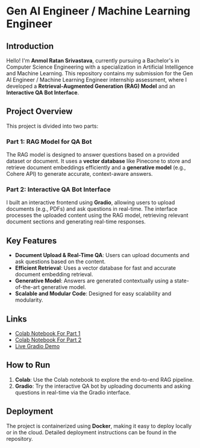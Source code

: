 # Gen AI Engineer / Machine Learning Engineer 
## Introduction
Hello! I'm **Anmol Ratan Srivastava**, currently pursuing a Bachelor's in Computer Science Engineering with a specialization in Artificial Intelligence and Machine Learning. This repository contains my submission for the Gen AI Engineer / Machine Learning Engineer internship assessment, where I developed a **Retrieval-Augmented Generation (RAG) Model** and an **Interactive QA Bot Interface**.

## Project Overview
This project is divided into two parts:

### Part 1: RAG Model for QA Bot
The RAG model is designed to answer questions based on a provided dataset or document. It uses a **vector database** like Pinecone to store and retrieve document embeddings efficiently and a **generative model** (e.g., Cohere API) to generate accurate, context-aware answers.

### Part 2: Interactive QA Bot Interface
I built an interactive frontend using **Gradio**, allowing users to upload documents (e.g., PDFs) and ask questions in real-time. The interface processes the uploaded content using the RAG model, retrieving relevant document sections and generating real-time responses.

## Key Features
- **Document Upload & Real-Time QA**: Users can upload documents and ask questions based on the content.
- **Efficient Retrieval**: Uses a vector database for fast and accurate document embedding retrieval.
- **Generative Model**: Answers are generated contextually using a state-of-the-art generative model.
- **Scalable and Modular Code**: Designed for easy scalability and modularity.

## Links

- [Colab Notebook For Part 1](https://colab.research.google.com/drive/1yOgpty6XBrr1kka9sZATK6lYuaGfClqx?usp=sharing)
- [Colab Notebook For Part 2](https://colab.research.google.com/drive/19qdUK0NnVdqPc6X4US4eNBUpaTBUGePL?usp=sharing)  
- [Live Gradio Demo](https://a35335e31a4b6d4cda.gradio.live/)

## How to Run
1. **Colab**: Use the Colab notebook to explore the end-to-end RAG pipeline.
2. **Gradio**: Try the interactive QA bot by uploading documents and asking questions in real-time via the Gradio interface.

## Deployment
The project is containerized using **Docker**, making it easy to deploy locally or in the cloud. Detailed deployment instructions can be found in the repository.

